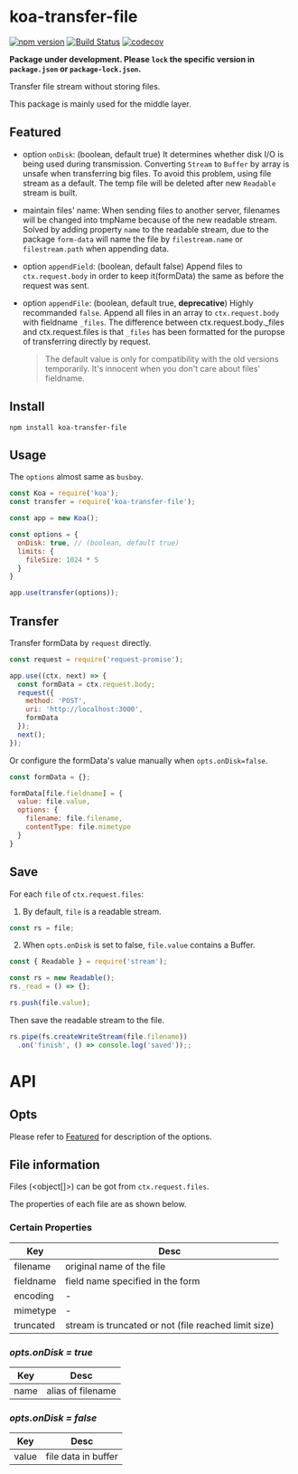 # koa-transfer-file
[![npm version](https://img.shields.io/npm/v/koa-transfer-file.svg)](https://www.npmjs.com/package/koa-transfer-file)
[![Build Status](https://travis-ci.org/Claude-Ray/koa-transfer-file.svg?branch=master)](https://travis-ci.org/Claude-Ray/koa-transfer-file)
[![codecov](https://codecov.io/gh/Claude-Ray/koa-transfer-file/branch/master/graph/badge.svg)](https://codecov.io/gh/Claude-Ray/koa-transfer-file)

**Package under development. Please `lock` the specific version in `package.json` or `package-lock.json`.**

Transfer file stream without storing files.

This package is mainly used for the middle layer.

## Featured
- option `onDisk`: (boolean, default true) It determines whether disk I/O is being used during transmission. Converting `Stream` to `Buffer` by array is unsafe when transferring big files. To avoid this problem, using file stream as a default. The temp file will be deleted after new `Readable` stream is built.

- maintain files' name: When sending files to another server, filenames will be changed into tmpName because of the new readable stream. Solved by adding property `name` to the readable stream, due to the package `form-data` will name the file by `filestream.name` or `filestream.path` when appending data.

- option `appendField`: (boolean, default false) Append files to `ctx.request.body` in order to keep it(formData) the same as before the request was sent.

- option `appendFile`: (boolean, default true, **deprecative**) Highly recommanded `false`. Append all files in an array to `ctx.request.body` with fieldname `_files`. The difference between ctx.request.body._files and ctx.request.files is that `_files` has been formatted for the puropse of transferring directly by request.
  > The default value is only for compatibility with the old versions temporarily. It's innocent when you don't care about files' fieldname.

## Install
```
npm install koa-transfer-file
```

## Usage
The `options` almost same as `busboy`.
```js
const Koa = require('koa');
const transfer = require('koa-transfer-file');

const app = new Koa();

const options = {
  onDisk: true, // (boolean, default true)
  limits: {
    fileSize: 1024 * 5
  }
}

app.use(transfer(options));
```

## Transfer
Transfer formData by `request` directly.
```js
const request = require('request-promise');

app.use((ctx, next) => {
  const formData = ctx.request.body;
  request({
    method: 'POST',
    uri: 'http://localhost:3000',
    formData
  });
  next();
});
```

Or configure the formData's value manually when `opts.onDisk=false`.
```js
const formData = {};

formData[file.fieldname] = {
  value: file.value,
  options: {
    filename: file.filename,
    contentType: file.mimetype
  }
}
```

## Save
For each `file` of `ctx.request.files`:

1. By default, `file` is a readable stream.
```js
const rs = file;
```

2. When `opts.onDisk` is set to false, `file.value` contains a Buffer.
```js
const { Readable } = require('stream');

const rs = new Readable();
rs._read = () => {};

rs.push(file.value);
```

Then save the readable stream to the file.
```js
rs.pipe(fs.createWriteStream(file.filename))
  .on('finish', () => console.log('saved'));;
```

# API

## Opts
Please refer to [Featured](#Featured) for description of the options.

## File information
Files (<object[]>) can be got from `ctx.request.files`.

The properties of each file are as shown below.

### Certain Properties
|Key|Desc|
|---|---|
|filename|original name of the file|
|fieldname|field name specified in the form	|
|encoding|-|
|mimetype|-|
|truncated|stream is truncated or not (file reached limit size)|

### *opts.onDisk = true*
|Key|Desc|
|---|---|
|name|alias of filename|

### *opts.onDisk = false*
|Key|Desc|
|---|---|
|value|file data in buffer|
